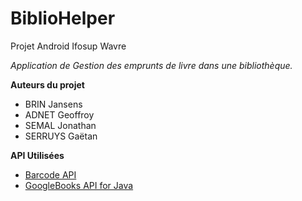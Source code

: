 # BiblioHelper
Projet Android Ifosup Wavre

*Application de Gestion des emprunts de livre dans une bibliothèque.*

**Auteurs du projet**
* BRIN Jansens
* ADNET Geoffroy
* SEMAL Jonathan
* SERRUYS Gaëtan

**API Utilisées**
* [Barcode API](https://developers.google.com/vision/barcodes-overview)
* [GoogleBooks API for Java](https://developers.google.com/api-client-library/java/apis/books/v1)